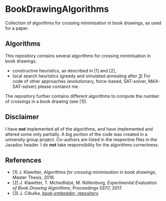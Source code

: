 # BookDrawingAlgorithms
Collection of algorithms for crossing minimisation in book drawings, as used for a paper.

## Algorithms
This repository contains several algorithms for crossing minimisation in book drawings.
- constructive heuristics, as described in [1] and [2], 
- local search heuristics (greedy and simulated annealing after [3](https://github.com/josefcibulka/book-embedder))
For code of other approaches (evolutionary, force-based, SAT-solver, MAX-SAT-solver) please contanct me.

The repository further contains different algorithms to compute the number of crossings in a book drawing (see [1]).

## Disclaimer
I have **not** implemented all of the algorithms, and have implemented and altered some only partially. A big portion of the code was created in a university group project.  Co-authors are listed in the respective files in the Javadoc header. 
I do **not** take responsibility for the algorithms correctness.

## References
- [1] J. Klawitter, *Algorithms for crossing minimisation in book drawings*, Master Thesis, 2016.
- [2] J. Klawitter, T. Mchedlidze, M. Nöllenburg, *Experimental Evaluation of Book Drawing Algorithms*, Proceedings GD17, 2017.
- [3] J. Cibulka, [*book-embedder*, repository](https://github.com/josefcibulka/book-embedder)
